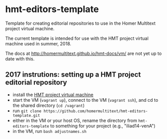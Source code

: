 
# hmt-editors-template



Template for creating editorial repositories to use in the Homer Multitext project virtual machine.

The current template is intended for use with the HMT project virtual machine used in summer, 2018.


The docs at <http://homermultitext.github.io/hmt-docs/vm/> are not yet up to date with this.

## 2017 instrutions: setting up a HMT project editorial repository

- install the [HMT project virtual machine](https://github.com/homermultitext/hmt-vm)
- start the VM (`vagrant up`), connect to the VM (`vagrant ssh`), and cd to the shared directory
(`cd /vagrant`)
- run `git clone https://github.com/homermultitext/hmt-editors-template.git`
- either in the VM or your host OS, rename the directory from `hmt-editors-template` to something for your project (e.g., "iliad14-venA")
- in the VM, run `bash adjustnames.sh`

